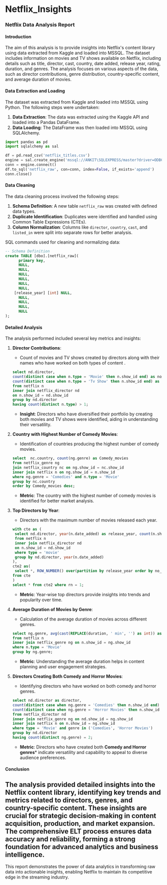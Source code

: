 # Netflix_Insights

### Netflix Data Analysis Report

#### Introduction
The aim of this analysis is to provide insights into Netflix's content library using data extracted from Kaggle and loaded into MSSQL. The dataset includes information on movies and TV shows available on Netflix, including details such as title, director, cast, country, date added, release year, rating, duration, and genres. The analysis focuses on various aspects of the data, such as director contributions, genre distribution, country-specific content, and average duration of movies.

#### Data Extraction and Loading
The dataset was extracted from Kaggle and loaded into MSSQL using Python. The following steps were undertaken:
1. **Data Extraction**: The data was extracted using the Kaggle API and loaded into a Pandas DataFrame.
2. **Data Loading**: The DataFrame was then loaded into MSSQL using SQLAlchemy.

```python
import pandas as pd 
import sqlalchemy as sal

df = pd.read_csv('netflix_titles.csv')
engine = sal.create_engine('mssql://ANKIT\SQLEXPRESS/master?driver=ODBC+DRIVER+17+FOR+SQL+SERVER')
conn = engine.connect()
df.to_sql('netflix_raw', con=conn, index=False, if_exists='append')
conn.close()
```

#### Data Cleaning
The data cleaning process involved the following steps:
1. **Schema Definition**: A new table `netflix_raw` was created with defined data types.
2. **Duplicate Identification**: Duplicates were identified and handled using Common Table Expressions (CTEs).
3. **Column Normalization**: Columns like `director`, `country`, `cast`, and `listed_in` were split into separate rows for better analysis.

SQL commands used for cleaning and normalizing data:
```sql
-- Schema Definition
create TABLE [dbo].[netflix_raw](
	  primary key,
	  NULL,
	  NULL,
	  NULL,
	  NULL,
	  NULL,
	  NULL,
	[release_year] [int] NULL,
	  NULL,
	  NULL,
	  NULL,
	  NULL
);
```

#### Detailed Analysis
The analysis performed included several key metrics and insights:

1. **Director Contributions**: 
   - Count of movies and TV shows created by directors along with their names who have worked on both types of content .
   ```sql
   select nd.director,
   count(distinct case when n.type = 'Movie' then n.show_id end) as no_of_movies,
   count(distinct case when n.type = 'Tv Show' then n.show_id end) as no_of_tvshows
   from netflix n
   inner join netflix_director nd 
   on n.show_id = nd.show_id
   group by nd.director
   having count(distinct n.type) > 1;
   ```
   - **Insight**: Directors who have diversified their portfolio by creating both movies and TV shows were identified, aiding in understanding their versatility.

2. **Country with Highest Number of Comedy Movies**:
   - Identification of countries producing the highest number of comedy movies.
   ```sql
   select  nc.country, count(ng.genre) as Comedy_movies
   from netflix_genre ng
   join netflix_country nc on ng.show_id = nc.show_id
   inner join netflix n on ng.show_id = n.show_id	
   where ng.genre = 'Comedies' and n.type = 'Movie'
   group by nc.country
   order by Comedy_movies desc;
   ```
   - **Metric**: The country with the highest number of comedy movies is identified for better market analysis.

3. **Top Directors by Year**:
   - Directors with the maximum number of movies released each year.
   ```sql
   with cte as (
   	select nd.director, year(n.date_added) as release_year, count(n.show_id) as no_of_movies
   	from netflix n
   	inner join netflix_director nd 
   	on n.show_id = nd.show_id
   	where type = 'movie'
   	group by nd.director, year(n.date_added)
   ),
   cte2 as(
   	select *, ROW_NUMBER() over(partition by release_year order by no_of_movies desc, director) rn
   from cte
   )
   select * from cte2 where rn = 1;
   ```
   - **Metric**: Year-wise top directors provide insights into trends and popularity over time.

4. **Average Duration of Movies by Genre**:
   - Calculation of the average duration of movies across different genres.
   ```sql
   select ng.genre, avg(cast(REPLACE(duration, ' min', '') as int)) as avg_duration
   from netflix n
   inner join netflix_genre ng on n.show_id = ng.show_id
   where n.type = 'Movie'
   group by ng.genre;
   ```
   - **Metric**: Understanding the average duration helps in content planning and user engagement strategies.

5. **Directors Creating Both Comedy and Horror Movies**:
   - Identifying directors who have worked on both comedy and horror genres.
   ```sql
   select nd.director as director, 
   count(distinct case when ng.genre = 'Comedies' then n.show_id end) as no_of_comedy_movies,
   count(distinct case when ng.genre = 'Horror Movies' then n.show_id end) as no_of_horror_movies
   from netflix_director nd
   inner join netflix_genre ng on nd.show_id = ng.show_id
   inner join netflix n on n.show_id = ng.show_id
   where type = 'Movie' and genre in ('Comedies', 'Horror Movies')
   group by nd.director
   having count(distinct ng.genre) = 2;
   ```
   - **Metric**: Directors who have created both **Comedy and Horror genres*** indicate versatility and capability to appeal to diverse audience preferences.

#### Conclusion
The analysis provided detailed insights into the Netflix content library, identifying key trends and metrics related to directors, genres, and country-specific content. These insights are crucial for strategic decision-making in content acquisition, production, and market expansion. The comprehensive ELT process ensures data accuracy and reliability, forming a strong foundation for advanced analytics and business intelligence.
 ---
This report demonstrates the power of data analytics in transforming raw data into actionable insights, enabling Netflix to maintain its competitive edge in the streaming industry.
